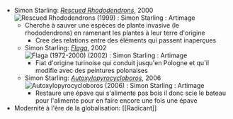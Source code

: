 - Simon Starling: [*Rescued Rhododendrons*](https://www.artimage.org.uk/18442/simon-starling/rescued-rhododendrons--1999-), 2000 ![Rescued Rhododendrons (1999) : Simon Starling : Artimage](https://cdn.artimage.org.uk/production/18/4/18442-842.jpg)
	- Cherche à sauver une espèces de plante invasive (le rhododendrons) en ramenant les plantes à leur terre d'origine
		- Cree des relations entre des éléments qui passent inaperçues
	- Simon Starling: [*Flaga*](https://www.artimage.org.uk/18347/simon-starling/flaga--1972-2000---2002-), 2002 ![Flaga (1972-2000) (2002) : Simon Starling : Artimage](https://cdn.artimage.org.uk/production/18/3/18347-842.jpg)
		- Fiat d'origine turinoise qui conduit jusqu'en Pologne et qu'il modifie avec des peintures polonaises
	- Simon Starling: [*Autoxylopyrocycloboros*](https://www.artimage.org.uk/20198/simon-starling/autoxylopyrocycloboros--2006-), 2006 ![Autoxylopyrocycloboros (2006) : Simon Starling : Artimage](https://cdn.artimage.org.uk/production/20/1/20198-842.jpg)
		- Restaure une épave qui s'alimente pas bois il donc scie le bateau pour l'alimente pour en faire encore une fois une épave
- Modernité à l'ère de la globalisation: [[Radicant]]